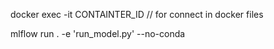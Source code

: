 docker exec -it CONTAINTER_ID // for connect in docker files

mlflow run . -e 'run_model.py' --no-conda